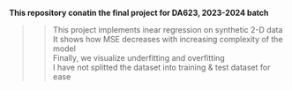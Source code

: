 **This repository conatin the final project for DA623, 2023-2024 batch**
  >> This project implements inear regression on synthetic 2-D data<br>
  >> It shows how MSE decreases with increasing complexity of the model<br>
  >> Finally, we visualize underfitting and overfitting<br>
I have not splitted the dataset into training & test dataset for ease
